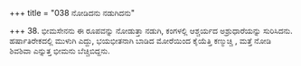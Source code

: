 +++
title = "038 ನೋಡಿದನು ನಡುಗಿದನು"

+++
38. ಭೀಮಸೇನನು ಈ ರೂಪವನ್ನು ನೋಡುತ್ತಾ ನಡುಗಿ, ಕಂಗಳಲ್ಲಿ ಆಶ್ಚರ್ಯದ ಅಶ್ರುಧಾರೆಯನ್ನು ಸುರಿಸಿದನು. ಹರ್ಷಾತಿರೇಕದಲ್ಲಿ ಮುಳುಗಿ ಎದ್ದು, ಭಯಭೀತನಾಗಿ ಬಾಡಿದ ಮೋರೆಯಿಂದ ಕೈಯೆತ್ತಿ ಕಣ್ಮುಚ್ಚಿ , ಮತ್ತೆ ನೋಡಿ ಶಿವಶಿವಾ ಎನ್ನುತ್ತ ಭೀಮನು ಬೆಚ್ಚಿಬಿದ್ದನು.